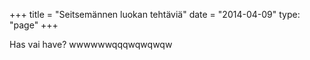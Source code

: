 +++
title = "Seitsemännen luokan tehtäviä"
date = "2014-04-09"
type: "page"
+++

Has vai have?
wwwwwwqqqwqwqwqw
